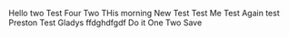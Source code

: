 

Hello two 
Test Four
Two
THis morning
New Test
Test Me
Test Again
test\
Preston
Test
Gladys
ffdghdfgdf
Do it
One Two
Save
